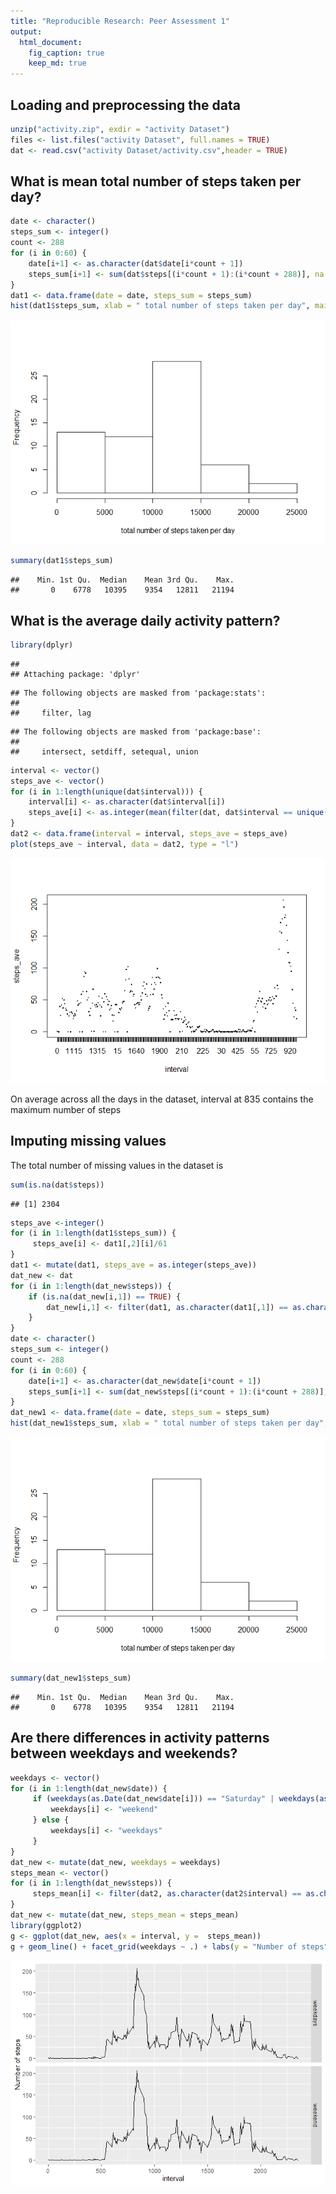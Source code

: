 ```yaml
---
title: "Reproducible Research: Peer Assessment 1"
output: 
  html_document: 
    fig_caption: true
    keep_md: true
---
```



## Loading and preprocessing the data

```r
unzip("activity.zip", exdir = "activity Dataset")
files <- list.files("activity Dataset", full.names = TRUE)
dat <- read.csv("activity Dataset/activity.csv",header = TRUE)
```

## What is mean total number of steps taken per day?

```r
date <- character()
steps_sum <- integer()
count <- 288
for (i in 0:60) {
    date[i+1] <- as.character(dat$date[i*count + 1])
    steps_sum[i+1] <- sum(dat$steps[(i*count + 1):(i*count + 288)], na.rm = TRUE)
}
dat1 <- data.frame(date = date, steps_sum = steps_sum)
hist(dat1$steps_sum, xlab = " total number of steps taken per day", main = NA)
```

![](PA1_template_files/figure-html/Q1-1.png)<!-- -->

```r
summary(dat1$steps_sum)
```

```
##    Min. 1st Qu.  Median    Mean 3rd Qu.    Max. 
##       0    6778   10395    9354   12811   21194
```

## What is the average daily activity pattern?

```r
library(dplyr)
```

```
## 
## Attaching package: 'dplyr'
```

```
## The following objects are masked from 'package:stats':
## 
##     filter, lag
```

```
## The following objects are masked from 'package:base':
## 
##     intersect, setdiff, setequal, union
```

```r
interval <- vector()
steps_ave <- vector()
for (i in 1:length(unique(dat$interval))) {
    interval[i] <- as.character(dat$interval[i])
    steps_ave[i] <- as.integer(mean(filter(dat, dat$interval == unique(dat$interval)[i])[,1], na.rm = TRUE))
}
dat2 <- data.frame(interval = interval, steps_ave = steps_ave)
plot(steps_ave ~ interval, data = dat2, type = "l")
```

![](PA1_template_files/figure-html/Q2-1.png)<!-- -->

On average across all the days in the dataset, interval at 835 contains the maximum number of steps

## Imputing missing values
The total number of missing values in the dataset is

```r
sum(is.na(dat$steps))
```

```
## [1] 2304
```

```r
steps_ave <-integer()
for (i in 1:length(dat1$steps_sum)) {
     steps_ave[i] <- dat1[,2][i]/61
}
dat1 <- mutate(dat1, steps_ave = as.integer(steps_ave))
dat_new <- dat
for (i in 1:length(dat_new$steps)) {
    if (is.na(dat_new[i,1]) == TRUE) {
        dat_new[i,1] <- filter(dat1, as.character(dat1[,1]) == as.character(dat_new[i,2]))[,3]
    } 
}
date <- character()
steps_sum <- integer()
count <- 288
for (i in 0:60) {
    date[i+1] <- as.character(dat_new$date[i*count + 1])
    steps_sum[i+1] <- sum(dat_new$steps[(i*count + 1):(i*count + 288)], na.rm = TRUE)
}
dat_new1 <- data.frame(date = date, steps_sum = steps_sum)
hist(dat_new1$steps_sum, xlab = " total number of steps taken per day", main = NA)
```

![](PA1_template_files/figure-html/buildnewdataset-1.png)<!-- -->

```r
summary(dat_new1$steps_sum)
```

```
##    Min. 1st Qu.  Median    Mean 3rd Qu.    Max. 
##       0    6778   10395    9354   12811   21194
```
## Are there differences in activity patterns between weekdays and weekends?

```r
weekdays <- vector()
for (i in 1:length(dat_new$date)) {
     if (weekdays(as.Date(dat_new$date[i])) == "Saturday" | weekdays(as.Date(dat_new$date[i])) == "Sunday") {
         weekdays[i] <- "weekend"
     } else {
         weekdays[i] <- "weekdays"
     }
}
dat_new <- mutate(dat_new, weekdays = weekdays)
steps_mean <- vector()
for (i in 1:length(dat_new$steps)) {
     steps_mean[i] <- filter(dat2, as.character(dat2$interval) == as.character(dat_new[i,3]))[,2]
}
dat_new <- mutate(dat_new, steps_mean = steps_mean)
library(ggplot2)
g <- ggplot(dat_new, aes(x = interval, y =  steps_mean))
g + geom_line() + facet_grid(weekdays ~ .) + labs(y = "Number of steps")
```

![](PA1_template_files/figure-html/Q4answer-1.png)<!-- -->
